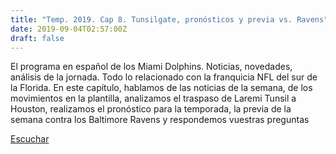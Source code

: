 ```yaml
---
title: "Temp. 2019. Cap 8. Tunsilgate, pronósticos y previa vs. Ravens"
date: 2019-09-04T02:57:00Z
draft: false
---
```


El programa en español de los Miami Dolphins. Noticias, novedades, análisis de la jornada.
Todo lo relacionado con la franquicia NFL del sur de la Florida.
En este capítulo, hablamos de las noticias de la semana, de los movimientos en la plantilla, analizamos el traspaso de Laremi Tunsil a Houston, realizamos el pronóstico para la temporada, 
 la previa de la semana contra los Baltimore Ravens y respondemos vuestras preguntas

[Escuchar](https://www.ivoox.com/temp-2019-cap-8-tunsilgate-pronosticos-previa-audios-mp3_rf_40859071_1.html)
